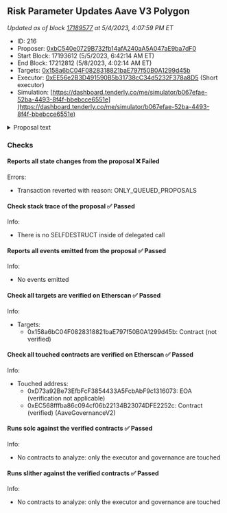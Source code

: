 ## Risk Parameter Updates Aave V3 Polygon

_Updated as of block [17189577](https://etherscan.io/block/17189577) at 5/4/2023, 4:07:59 PM ET_

- ID: 216
- Proposer: [0xbC540e0729B732fb14afA240aA5A047aE9ba7dF0](https://etherscan.io/address/0xbC540e0729B732fb14afA240aA5A047aE9ba7dF0)
- Start Block: 17193612 (5/5/2023, 6:42:14 AM ET)
- End Block: 17212812 (5/8/2023, 4:02:14 AM ET)
- Targets: [0x158a6bC04F0828318821baE797f50B0A1299d45b](https://etherscan.io/address/0x158a6bC04F0828318821baE797f50B0A1299d45b#code)
- Executor: [0xEE56e2B3D491590B5b31738cC34d5232F378a8D5](https://etherscan.io/address/0xEE56e2B3D491590B5b31738cC34d5232F378a8D5) (Short executor)
- Simulation: [https://dashboard.tenderly.co/me/simulator/b067efae-52ba-4493-8f4f-bbebcce6551e](https://dashboard.tenderly.co/me/simulator/b067efae-52ba-4493-8f4f-bbebcce6551e)

<details>
  <summary>Proposal text</summary>

## Simple Summary

A proposal to adjust nine (9) total risk parameters, including Loan-to-Value, Liquidation Threshold, and Liquidation Bonus, across four (4) Aave V3 Polygon assets.

## Abstract

This proposal acts as a mandate from the Aave community to engage with Chaos for the work defined on the Aave governance forum [here](https://governance.aave.com/t/updated-proposal-chaos-labs-risk-simulation-platform/10025) and pre-approved by the Aave community via Snapshot [here](https://snapshot.org/#/aave.eth/proposal/0xad105e87d4df487bbe1daec2cd94ca49d1ea595901f5773c1804107539288b59).

## Motivation

Chaos Labs’ Parameter Recommendation Platform runs hundreds of thousands of agent-based off-chain and on-chain simulations to examine how different Aave V3 risk parameters configurations would behave under adverse market conditions - and find the optimal values to maximize protocol borrow usage while minimizing losses from liquidations and bad debt.

_Note: As a general guideline, we limit the proposed changes by +-3% for all parameters as a high/low bound for a given proposal. This ensures more controlled changes and allows us to analyze their effect on user behavior before recommending further amendments to the parameters if the optimal configuration is outside this range._

Please find more information on the parameter recommendation methodology [here](https://community.chaoslabs.xyz/aave/recommendations/methodology).

You can also view the simulation results and breakdown for the different assets by clicking on them on this [page](https://community.chaoslabs.xyz/aave/recommendations).

The output of our simulations reveals an opportunity to increase LTVs and LTs for WBTC, DAI, LINK and wMATIC on V3 Polygon, resulting in improved capital efficiency of the system, with no effect on the projected VaR (95th percentile of the protocol losses that will be accrued due to bad debt from under-collateralized accounts over 24 hours) and EVaR (Extreme VaR, the 99th percentile of the protocol losses that will be accrued due to bad debt from under-collateralized accounts over 24 hours)

Simulating all changes jointly yields a projected borrow increase of ~400,000$, with no increase in VaR and Extreme VaR compared to simulations with the current parameters.

## Specification

| Asset  | Parameter             | Current | Recommended | Change |
| ------ | --------------------- | ------- | ----------- | ------ |
| WBTC   | Liquidation Threshold | 75%     | 78%         | +3%    |
| WBTC   | Loan-to-Value         | 70%     | 73%         | +3%    |
| DAI    | Liquidation Threshold | 80%     | 81%         | +1%    |
| DAI    | Loan-to-Value         | 75%     | 76%         | +1%    |
| LINK   | Liquidation Threshold | 65%     | 68%         | +3%    |
| LINK   | Loan-to-Value         | 50%     | 53%         | +3%    |
| wMATIC | Liquidation Threshold | 70%     | 73%         | +3%    |
| wMATIC | Loan-to-Value         | 65%     | 68%         | +3%    |
| wMATIC | Liquidation Penalty   | 10%     | 7%          | -3%    |

# References

[Forum Post](https://governance.aave.com/t/arfc-chaos-labs-risk-parameter-updates-aave-v3-polygon-2023-04-23/12828)

[Test](https://github.com/bgd-labs/aave-proposals/blob/main/src/AaveV3PolRiskParams_20230423/AaveV3PolRiskParams_20230423_Test.t.sol)

[Proposal payload implementation](https://github.com/bgd-labs/aave-proposals/blob/main/src/AaveV3PolRiskParams_20230423/AaveV3PolRiskParams_20230423.sol)

## Copyright

Copyright and related rights waived via [CC0](https://creativecommons.org/publicdomain/zero/1.0/).

</details>

### Checks

#### Reports all state changes from the proposal ❌ Failed

Errors:

- Transaction reverted with reason: ONLY_QUEUED_PROPOSALS

#### Check stack trace of the proposal ✅ Passed

Info:

- There is no SELFDESTRUCT inside of delegated call

#### Reports all events emitted from the proposal ✅ Passed

Info:

- No events emitted

#### Check all targets are verified on Etherscan ✅ Passed

Info:

- Targets:
  - 0x158a6bC04F0828318821baE797f50B0A1299d45b: Contract (not verified)

#### Check all touched contracts are verified on Etherscan ✅ Passed

Info:

- Touched address:
  - 0xD73a92Be73EfbFcF3854433A5FcbAbF9c1316073: EOA (verification not applicable)
  - 0xEC568fffba86c094cf06b22134B23074DFE2252c: Contract (verified) (AaveGovernanceV2)

#### Runs solc against the verified contracts ✅ Passed

Info:

- No contracts to analyze: only the executor and governance are touched

#### Runs slither against the verified contracts ✅ Passed

Info:

- No contracts to analyze: only the executor and governance are touched
